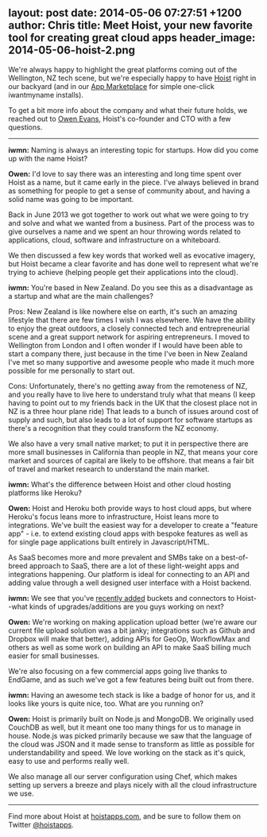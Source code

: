 layout: post
date: 2014-05-06 07:27:51 +1200
author: Chris
title: Meet Hoist, your new favorite tool for creating great cloud apps
header_image: 2014-05-06-hoist-2.png
----

<!-- excerpt -->

We're always happy to highlight the great platforms coming out of the Wellington, NZ tech scene, but we're especially happy to have [Hoist](http://hoistapps.com/) right in our backyard (and in our [App Marketplace](https://iwantmyname.com/services/developer/hoist-custom-domain) for simple one-click iwantmyname installs).

To get a bit more info about the company and what their future holds, we reached out to [Owen Evans](http://hoistapps.com/blog/meet-owen-evans/), Hoist's co-founder and CTO with a few questions. 

<!-- /excerpt -->

***

**iwmn:** Naming is always an interesting topic for startups. How did you come up with the name Hoist?

**Owen:** I'd love to say there was an interesting and long time spent over Hoist as a name, but it came early in the piece. I've always believed in brand as something for people to get a sense of community about, and having a solid name was going to be important.

Back in June 2013 we got together to work out what we were going to try and solve and what we wanted from a business. Part of the process was to give ourselves a name and we spent an hour throwing words related to applications, cloud, software and infrastructure on a whiteboard.

We then discussed a few key words that worked well as evocative imagery, but Hoist became a clear favorite and has done well to represent what we're trying to achieve (helping people get their applications into the cloud).

**iwmn:** You're based in New Zealand. Do you see this as a disadvantage as a startup and what are the main challenges?

Pros: New Zealand is like nowhere else on earth, it's such an amazing lifestyle that there are few times I wish I was elsewhere. We have the ability to enjoy the great outdoors, a closely connected tech and entrepreneurial scene and a great support network for aspiring entrepreneurs. I moved to Wellington from London and I often wonder if I would have been able to start a company there, just because in the time I've been in New Zealand I've met so many supportive and awesome people who made it much more possible for me personally to start out.

Cons: Unfortunately, there's no getting away from the remoteness of NZ, and you really have to live here to understand truly what that means (I keep having to point out to my friends back in the UK that the closest place not in NZ is a three hour plane ride) That leads to a bunch of issues around cost of supply and such, but also leads to a lot of support for software startups as there's a recognition that they could transform the NZ economy.

We also have a very small native market; to put it in perspective there are more small businesses in California than people in NZ, that means your core market and sources of capital are likely to be offshore. that means a fair bit of travel and market research to understand the main market.

**iwmn:** What's the difference between Hoist and other cloud hosting platforms like Heroku?

**Owen:** Hoist and Heroku both provide ways to host cloud apps, but where Heroku's focus leans more to infrastructure, Hoist leans more to integrations. We've built the easiest way for a developer to create a "feature app" - i.e. to extend existing cloud apps with bespoke features as well as for single page applications built entirely in Javascript/HTML.

As SaaS becomes more and more prevalent and SMBs take on a best-of-breed approach to SaaS, there are a lot of these light-weight apps and integrations happening. Our platform is ideal for connecting to an API and adding value through a well designed user interface with a Hoist backend.

**iwmn:** We see that you've [recently added](http://hoistapps.com/blog/ship-day-new-hoist-features/) buckets and connectors  to Hoist--what kinds of upgrades/additions are you guys working on next?

**Owen:** We're working on making application upload better (we're aware our current file upload solution was a bit janky; integrations such as Github and Dropbox will make that better), adding APIs for GeoOp, WorkflowMax and others as well as some work on building an API to make SaaS billing much easier for small businesses.

We're also focusing on a few commercial apps going live thanks to EndGame, and as such we've got a few features being built out from there.

**iwmn:** Having an awesome tech stack is like a badge of honor for us, and it looks like yours is quite nice, too. What are you running on?

**Owen:** Hoist is primarily built on Node.js and MongoDB. We originally used CouchDB as well, but it meant one too many things for us to manage in house. Node.js was picked primarily because we saw that the language of the cloud was JSON and it made sense to transform as little as possible for understandability and speed. We love working on the stack as it's quick, easy to use and performs really well.

We also manage all our server configuration using Chef, which makes setting up servers a breeze and plays nicely with all the cloud infrastructure we use.

***

Find more about Hoist at [hoistapps.com](http://hoistapps.com/), and be sure to follow them on Twitter [@hoistapps](https://twitter.com/hoistapps).